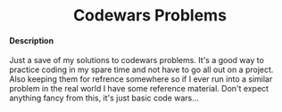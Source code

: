 <h1 align="center">Codewars Problems</h1>


#### Description
Just a save of my solutions to codewars problems. It's a good way to practice coding in my spare time and not have to go all out on a project. Also keeping them for refrence somewhere so if I ever run into a similar problem in the real world I have some reference material. Don't expect anything fancy from this, it's just basic code wars…
